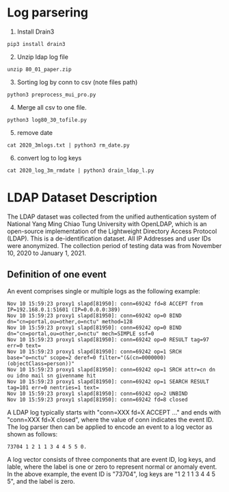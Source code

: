 # Log parsering 


1. Install Drain3

```
pip3 install drain3
```

2. Unzip ldap log file

```
unzip 80_01_paper.zip
```

3. Sorting log by conn to csv (note files path)

```
python3 preprocess_mui_pro.py
```

4. Merge all csv to one file.

```
python3 log80_30_tofile.py
```

5. remove date 

```
cat 2020_3mlogs.txt | python3 rm_date.py
```

6. convert log to log keys

```
cat 2020_log_3m_rmdate | python3 drain_ldap_l.py
```

# LDAP Dataset Description

The LDAP dataset was collected from the unified authentication system of National Yang Ming Chiao Tung University with OpenLDAP, which is an open-source implementation of the Lightweight Directory Access Protocol (LDAP). This is a de-identification dataset. All IP Addresses and user IDs were anonymized. The collection period of testing data was from November 10, 2020 to January 1, 2021.

## Definition of one event
An event comprises single or multiple logs as the following example:

```
Nov 10 15:59:23 proxy1 slapd[81950]: conn=69242 fd=8 ACCEPT from IP=192.168.0.1:51601 (IP=0.0.0.0:389)
Nov 10 15:59:23 proxy1 slapd[81950]: conn=69242 op=0 BIND dn="cn=portal,ou=other,o=nctu" method=128
Nov 10 15:59:23 proxy1 slapd[81950]: conn=69242 op=0 BIND dn="cn=portal,ou=other,o=nctu" mech=SIMPLE ssf=0
Nov 10 15:59:23 proxy1 slapd[81950]: conn=69242 op=0 RESULT tag=97 err=0 text=
Nov 10 15:59:23 proxy1 slapd[81950]: conn=69242 op=1 SRCH base="o=nctu" scope=2 deref=0 filter="(&(cn=0000000)(objectClass=person))"
Nov 10 15:59:23 proxy1 slapd[81950]: conn=69242 op=1 SRCH attr=cn dn ou idno mail sn givenname hit
Nov 10 15:59:23 proxy1 slapd[81950]: conn=69242 op=1 SEARCH RESULT tag=101 err=0 nentries=1 text=
Nov 10 15:59:23 proxy1 slapd[81950]: conn=69242 op=2 UNBIND
Nov 10 15:59:23 proxy1 slapd[81950]: conn=69242 fd=8 closed
```

A LDAP log typically starts with "conn=XXX fd=X ACCEPT ..." and ends with "conn=XXX fd=X closed", where the value of conn indicates the event ID. 
The log parser then can be applied to encode an event to a log vector as shown as follows:

```
73704 1 2 1 1 3 4 4 5 5	0.
```

A log vector consists of three components that are event ID, log keys, and lable, where the label is one or zero to represent normal or anomaly event. In the above example, the event ID is "73704", log keys are "1 2 1 1 3 4 4 5 5", and the label is zero.
